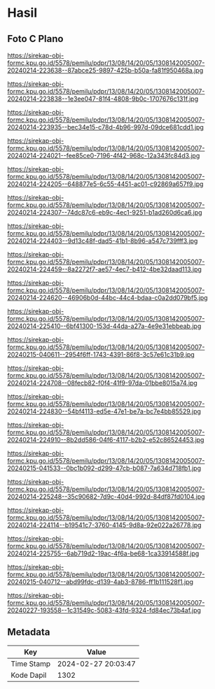 # Hasil

## Foto C Plano

https://sirekap-obj-formc.kpu.go.id/5578/pemilu/pdpr/13/08/14/20/05/1308142005007-20240214-223638--87abce25-9897-425b-b50a-fa81f950468a.jpg

https://sirekap-obj-formc.kpu.go.id/5578/pemilu/pdpr/13/08/14/20/05/1308142005007-20240214-223838--1e3ee047-81f4-4808-9b0c-1707676c131f.jpg

https://sirekap-obj-formc.kpu.go.id/5578/pemilu/pdpr/13/08/14/20/05/1308142005007-20240214-223935--bec34e15-c78d-4b96-997d-09dce681cdd1.jpg

https://sirekap-obj-formc.kpu.go.id/5578/pemilu/pdpr/13/08/14/20/05/1308142005007-20240214-224021--fee85ce0-7196-4f42-968c-12a343fc84d3.jpg

https://sirekap-obj-formc.kpu.go.id/5578/pemilu/pdpr/13/08/14/20/05/1308142005007-20240214-224205--648877e5-6c55-4451-ac01-c92869a657f9.jpg

https://sirekap-obj-formc.kpu.go.id/5578/pemilu/pdpr/13/08/14/20/05/1308142005007-20240214-224307--74dc87c6-eb9c-4ec1-9251-b1ad260d6ca6.jpg

https://sirekap-obj-formc.kpu.go.id/5578/pemilu/pdpr/13/08/14/20/05/1308142005007-20240214-224403--9d13c48f-dad5-41b1-8b96-a547c739fff3.jpg

https://sirekap-obj-formc.kpu.go.id/5578/pemilu/pdpr/13/08/14/20/05/1308142005007-20240214-224459--8a2272f7-ae57-4ec7-b412-4be32daad113.jpg

https://sirekap-obj-formc.kpu.go.id/5578/pemilu/pdpr/13/08/14/20/05/1308142005007-20240214-224620--46906b0d-44bc-44c4-bdaa-c0a2dd079bf5.jpg

https://sirekap-obj-formc.kpu.go.id/5578/pemilu/pdpr/13/08/14/20/05/1308142005007-20240214-225410--6bf41300-153d-44da-a27a-4e9e31ebbeab.jpg

https://sirekap-obj-formc.kpu.go.id/5578/pemilu/pdpr/13/08/14/20/05/1308142005007-20240215-040611--2954f6ff-1743-4391-86f8-3c57e61c31b9.jpg

https://sirekap-obj-formc.kpu.go.id/5578/pemilu/pdpr/13/08/14/20/05/1308142005007-20240214-224708--08fecb82-f0f4-41f9-97da-01bbe8015a74.jpg

https://sirekap-obj-formc.kpu.go.id/5578/pemilu/pdpr/13/08/14/20/05/1308142005007-20240214-224830--54bf4113-ed5e-47e1-be7a-bc7e4bb85529.jpg

https://sirekap-obj-formc.kpu.go.id/5578/pemilu/pdpr/13/08/14/20/05/1308142005007-20240214-224910--8b2dd586-04f6-4117-b2b2-e52c86524453.jpg

https://sirekap-obj-formc.kpu.go.id/5578/pemilu/pdpr/13/08/14/20/05/1308142005007-20240215-041533--0bc1b092-d299-47cb-b087-7a634d718fb1.jpg

https://sirekap-obj-formc.kpu.go.id/5578/pemilu/pdpr/13/08/14/20/05/1308142005007-20240214-225248--35c90682-7d9c-40d4-992d-84df87fd0104.jpg

https://sirekap-obj-formc.kpu.go.id/5578/pemilu/pdpr/13/08/14/20/05/1308142005007-20240214-224114--b19541c7-3760-4145-9d8a-92e022a26778.jpg

https://sirekap-obj-formc.kpu.go.id/5578/pemilu/pdpr/13/08/14/20/05/1308142005007-20240214-225755--6ab719d2-19ac-4f6a-be68-1ca33914588f.jpg

https://sirekap-obj-formc.kpu.go.id/5578/pemilu/pdpr/13/08/14/20/05/1308142005007-20240215-040712--abd99fdc-d139-4ab3-8786-ff1b111528f1.jpg

https://sirekap-obj-formc.kpu.go.id/5578/pemilu/pdpr/13/08/14/20/05/1308142005007-20240227-193558--1c31549c-5083-43fd-9324-fd84ec73b4af.jpg


## Metadata

| Key        | Value               |
| ---------- | ------------------- |
| Time Stamp | 2024-02-27 20:03:47 |
| Kode Dapil | 1302                |




